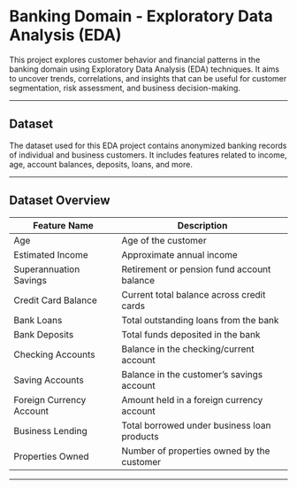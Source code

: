 # Banking Domain - Exploratory Data Analysis (EDA)

This project explores customer behavior and financial patterns in the banking domain using Exploratory Data Analysis (EDA) techniques. 
It aims to uncover trends, correlations, and insights that can be useful for customer segmentation, risk assessment, and business decision-making.

---

## Dataset

The dataset used for this EDA project contains anonymized banking records of individual and business customers. It includes features related to income, age, account balances, deposits, loans, and more.


---

## Dataset Overview

| Feature Name              | Description                                                                 |
|--------------------------|-----------------------------------------------------------------------------|
| Age                      | Age of the customer                                                         |
| Estimated Income         | Approximate annual income                                                   |
| Superannuation Savings   | Retirement or pension fund account balance                                  |
| Credit Card Balance      | Current total balance across credit cards                                   |
| Bank Loans               | Total outstanding loans from the bank                                       |
| Bank Deposits            | Total funds deposited in the bank                                           |
| Checking Accounts        | Balance in the checking/current account                                     |
| Saving Accounts          | Balance in the customer’s savings account                                   |
| Foreign Currency Account | Amount held in a foreign currency account                                   |
| Business Lending         | Total borrowed under business loan products                                 |
| Properties Owned         | Number of properties owned by the customer                                  |


---

